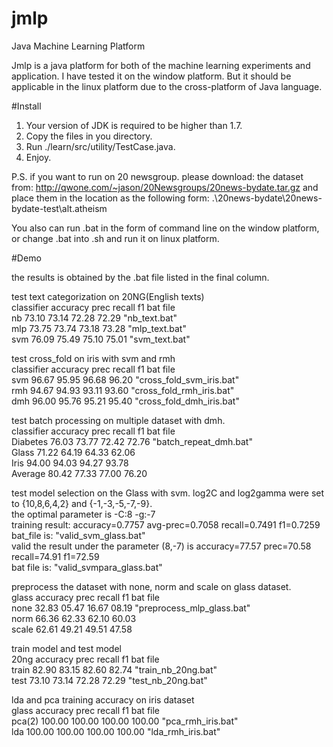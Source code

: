 # jmlp
Java Machine Learning Platform

Jmlp is a java platform for both of the machine learning experiments and application. I have tested it on the window platform. But it should be applicable in the linux platform due to the cross-platform of Java language.


#Install 

1.  Your version of JDK is required to be higher than 1.7.
2.  Copy the files in you directory.
3.  Run ./learn/src/utility/TestCase.java.
4.  Enjoy.

P.S. if you want to run on 20 newsgroup. please download:
the dataset from:  http://qwone.com/~jason/20Newsgroups/20news-bydate.tar.gz
and place them in the location as the following form:
.\20news-bydate\20news-bydate-test\alt.atheism

You also can run .bat in the form of command line on the window platform, or change .bat into .sh and run it on linux platform.

#Demo 

the results is obtained by the .bat file listed in the final column. 

test text categorization on 20NG(English texts)<br />
classifier	accuracy	prec	recall	f1	bat file<br />
nb	73.10	73.14	72.28	72.29	"nb_text.bat"<br />
mlp	73.75	73.74	73.18	73.28	"mlp_text.bat"<br />
svm	76.09	75.49	75.10	75.01	"svm_text.bat"<br />


test cross_fold  on iris with svm and rmh<br />
classifier	accuracy	prec	recall	f1	bat file<br />
svm	96.67	95.95	96.68	96.20	"cross_fold_svm_iris.bat"<br />
rmh	94.67	94.93	93.11	93.60	"cross_fold_rmh_iris.bat"<br />
dmh	96.00	95.76	95.21	95.40	"cross_fold_dmh_iris.bat"<br />


test batch processing on multiple dataset with dmh.<br />
classifier	accuracy	prec	recall	f1	bat file<br />
Diabetes	76.03	73.77	72.42	72.76	"batch_repeat_dmh.bat"<br />
Glass	71.22	64.19	64.33	62.06	<br />
Iris	94.00	94.03	94.27	93.78	<br />
Average 	80.42	77.33	77.00	76.20	<br />


test model selection on the Glass with svm. log2C and log2gamma were set to {10,8,6,4,2} and {-1,-3,-5,-7,-9}. <br />
the optimal parameter is  -C:8  -g:-7 <br />
training result:  accuracy=0.7757 avg-prec=0.7058  recall=0.7491  f1=0.7259<br />
bat_file is: "valid_svm_glass.bat"<br />
valid the result under the parameter (8,-7) is accuracy=77.57 prec=70.58 recall=74.91 f1=72.59<br />
bat file is: "valid_svmpara_glass.bat"<br />


preprocess the dataset with none, norm and scale on glass dataset.<br />
glass	accuracy	prec	recall	f1	bat file<br />
none	32.83	05.47	16.67	08.19	"preprocess_mlp_glass.bat"<br />
norm	66.36	62.33	62.10	60.03	<br />
scale	62.61	49.21	49.51	47.58	<br />


train model and test model<br />
20ng	accuracy	prec	recall	f1	bat file<br />
train	82.90	83.15	82.60	82.74	"train_nb_20ng.bat"<br />
test	73.10	73.14	72.28	72.29	"test_nb_20ng.bat"<br />


lda and pca training accuracy on iris dataset <br />
glass	accuracy	prec	recall	f1	bat file<br />
pca(2)	100.00	100.00	100.00	100.00	"pca_rmh_iris.bat"<br />
lda	100.00	100.00	100.00	100.00	"lda_rmh_iris.bat"<br />

